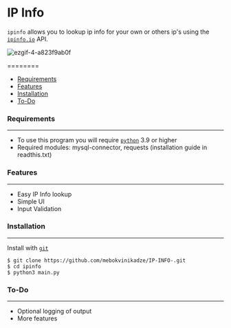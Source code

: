 # IP Info
`ipinfo` allows you to lookup ip info for your own or others ip's using the [`ipinfo.io`](https://ipinfo.io/) API.

![ezgif-4-a823f9ab0f](https://user-images.githubusercontent.com/74296490/166154459-dd7fd48d-2baa-46b5-93ab-a46486e4425f.gif)

========


 * [Requirements](#requirements)
 * [Features](#features)
 * [Installation](#installation)
 * [To-Do](#to-do)

### Requirements
---
- To use this program you will require [`python`](https://www.python.org/) 3.9 or higher
- Required modules: mysql-connector, requests (installation guide in readthis.txt)

### Features
---
- Easy IP Info lookup
- Simple UI
- Input Validation

### Installation
---

Install with [`git`](https://git-scm.com/)
```
$ git clone https://github.com/mebokvinikadze/IP-INFO-.git
$ cd ipinfo
$ python3 main.py
```

### To-Do
---
- Optional logging of output
- More features
